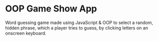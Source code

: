# OOP Game Show App
 Word guessing game made using JavaScript & OOP to select a random, hidden phrase, which a player tries to guess, by clicking letters on an onscreen keyboard.
